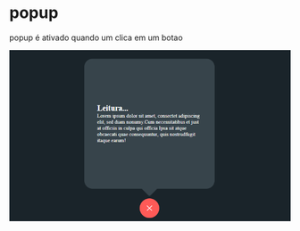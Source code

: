 # popup
popup é ativado quando um clica em um botao

<img src="https://github.com/VictorAlexandre1986/popup/blob/main/screenshot2.png">
